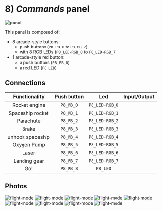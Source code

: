 # 8) *Commands* panel

![panel](design-8.jpg)

This panel is composed of:
- 8 arcade-style buttons:
  - push buttons (`P8_PB_0` to `P8_PB_7`)
  - with 8 RGB LEDs (`P8_LED-RGB_0` to `P8_LED-RGB_7`)
- 1 arcade-style red button:
  - a push buttons (`P8_PB_8`)
  - a red LED (`P8_LED`)


## Connections

| Functionality    | Push button | Led           | Input/Output  |
|:----------------:|:-----------:|:-------------:|:--------------:|
| Rocket engine    | `P8_PB_0`    | `P8_LED-RGB_0` |           |
| Spaceship rocket | `P8_PB_1`    | `P8_LED-RGB_1` |           |
| Parachute        | `P8_PB_2`    | `P8_LED-RGB_2` |           |
| Brake            | `P8_PB_3`    | `P8_LED-RGB_3` |           |
| unhook spaceship | `P8_PB_4`    | `P8_LED-RGB_4` |           |
| Oxygen Pump      | `P8_PB_5`    | `P8_LED-RGB_5` |           |
| Laser            | `P8_PB_6`    | `P8_LED-RGB_6` |           |
| Landing gear     | `P8_PB_7`    | `P8_LED-RGB_7` |           |
| Go!              | `P8_PB_8`    | `P8_LED`       |           |


## Photos
![flight-mode](../../photos/panels/8-commands/IMG_1913.JPG)
![flight-mode](../../photos/panels/8-commands/IMG_1914.JPG)
![flight-mode](../../photos/panels/8-commands/IMG_1915.JPG)
![flight-mode](../../photos/panels/8-commands/IMG_2267.JPG)
![flight-mode](../../photos/panels/8-commands/IMG_2268.JPG)
![flight-mode](../../photos/panels/8-commands/IMG_2269.JPG)
![flight-mode](../../photos/panels/8-commands/IMG_2270.JPG)
![flight-mode](../../photos/panels/8-commands/IMG_2271.JPG)
![flight-mode](../../photos/panels/8-commands/IMG_2272.JPG)